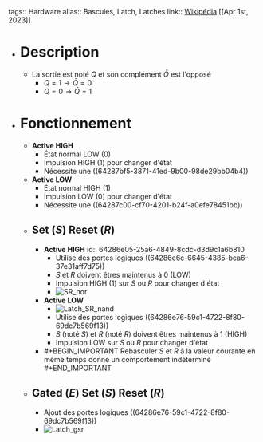 tags:: Hardware
alias:: Bascules, Latch, Latches
link:: [Wikipédia](https://en.wikipedia.org/wiki/Flip-flop_(electronics)) 
[[Apr 1st, 2023]]

- # Description
	- La sortie est noté $Q$ et son complément $\bar{Q}$ est l'opposé
		- $Q = 1 \rightarrow \bar{Q} = 0$
		- $Q = 0 \rightarrow \bar{Q} = 1$
- # Fonctionnement
	- **Active HIGH**
		- État normal LOW (0)
		- Impulsion HIGH (1) pour changer d'état
		- Nécessite une ((64287bf5-3871-41ed-9b00-98de29bb04b4))
	- **Active LOW**
		- État normal HIGH (1)
		- Impulsion LOW (0) pour changer d'état
		- Nécessite une ((64287c00-cf70-4201-b24f-a0efe78451bb))
	- ## Set ($S$) Reset ($R$)
		- **Active HIGH**
		  id:: 64286e05-25a6-4849-8cdc-d3d9c1a6b810
			- Utilise des portes logiques ((64286e6c-6645-4385-bea6-37e31aff7d75))
			- $S$ et $R$ doivent êtres maintenus à 0 (LOW)
			- Impulsion HIGH (1) sur $S$ ou $R$ pour changer d'état
			- ![SR_nor](https://external-content.duckduckgo.com/iu/?u=https%3A%2F%2Fi.stack.imgur.com%2Fog9PY.png&f=1&nofb=1&ipt=7095434b3d812c5c07841a08961538ec675ac3c034a5408abdd895e0ff330ffc&ipo=images)
		- **Active LOW**
			- ![Latch_SR_nand](https://upload.wikimedia.org/wikipedia/commons/thumb/9/92/SR_Flip-flop_Diagram.svg/330px-SR_Flip-flop_Diagram.svg.png)
			- Utilise des portes logiques ((64286e76-59c1-4722-8f80-69dc7b569f13))
			- $S$ (noté $\bar{S}$) et $R$ (noté $\bar{R}$) doivent êtres maintenus à 1 (HIGH)
			- Impulsion LOW sur $S$ ou $R$ pour changer d'état
		- #+BEGIN_IMPORTANT
		  Rebasculer $S$ et $R$ à la valeur courante en même temps donne un comportement indéterminé
		  #+END_IMPORTANT
	- ## Gated ($E$) Set ($S$) Reset ($R$)
		- Ajout des portes logiques ((64286e76-59c1-4722-8f80-69dc7b569f13))
		- ![Latch_gsr](https://upload.wikimedia.org/wikipedia/commons/thumb/e/e1/SR_%28Clocked%29_Flip-flop_Diagram.svg/300px-SR_%28Clocked%29_Flip-flop_Diagram.svg.png)